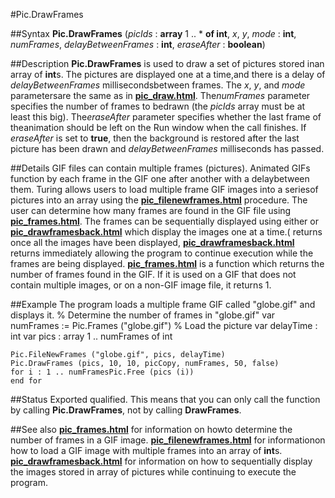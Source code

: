 
#Pic.DrawFrames

##Syntax
**Pic.DrawFrames** (*picIds* : **array** 1 .. * **of int**, *x*, *y*, *mode* : **int**,    *numFrames*, *delayBetweenFrames* : **int**, *eraseAfter* : **boolean**)

##Description
**Pic.DrawFrames** is used to draw a set of pictures stored inan array of **int**s.  The pictures are displayed one at a time,and there is a delay of *delayBetweenFrames* millisecondsbetween frames. The *x*, *y*, and *mode* parametersare the same as in **[pic_draw.html](Pic.Draw)**. The*numFrames* parameter specifies the number of frames to bedrawn (the *picIds* array must be at least this big).  The*eraseAfter* parameter specifies whether the last frame of theanimation should be left on the Run window when the call finishes.  If *eraseAfter* is set to **true**, then the background is restored after the last picture has been drawn and *delayBetweenFrames* milliseconds has passed.

##Details
GIF files can contain multiple frames (pictures).  Animated GIFs function by each frame in the GIF one after another with a delaybetween them.
Turing allows users to load multiple frame GIF images into a seriesof pictures into an array using the **[pic_filenewframes.html](Pic.FileNewFrames)** procedure.  The user can determine how many frames are found in the GIF file using **[pic_frames.html](Pic.Frames)**.  The frames can be sequentially displayed using either **[](Pic.DrawFrames)** or **[pic_drawframesback.html](Pic.DrawFramesBack)** which display the images one at a time.(**[](Pic.DrawFrames)** returns once all the images have been displayed, **[pic_drawframesback.html](Pic.DrawFramesBack)** returns immediately allowing the program to continue execution while the frames are being displayed.
**[pic_frames.html](Pic.Frames)** is a function which returns the number of frames found in the GIF.  If it is used on a GIF that does not contain multiple images, or on a non-GIF image file, it returns 1.

##Example
The program loads a multiple frame GIF called "globe.gif" and displays it.
        % Determine the number of frames in "globe.gif"
        var numFrames := Pic.Frames ("globe.gif")
        % Load the picture
        var delayTime : int
        var pics : array 1 .. numFrames of int

	Pic.FileNewFrames ("globe.gif", pics, delayTime)
	Pic.DrawFrames (pics, 10, 10, picCopy, numFrames, 50, false)
	for i : 1 .. numFramesPic.Free (pics (i))
	end for
    
##Status
Exported qualified.
This means that you can only call the function by calling **Pic.DrawFrames**, not by calling **DrawFrames**.

##See also
**[pic_frames.html](Pic.Frames)** for information on howto determine the number of frames in a GIF image.
**[pic_filenewframes.html](Pic.FileNewFrames)** for informationon how to load a GIF image with multiple frames into an array of **int**s.
**[pic_drawframesback.html](Pic.DrawFramesBack)** for information on how to sequentially display the images stored in array of pictures while continuing to execute the program.
